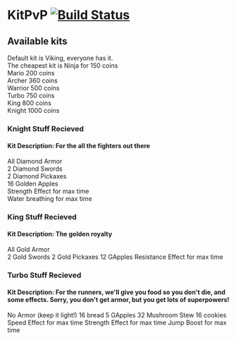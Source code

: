 # KitPvP [![Build Status](https://travis-ci.org/TheRoyalBlock/KitPvP.svg?branch=master)](https://travis-ci.org/TheRoyalBlock/KitPvP)

## Available kits
Default kit is Viking, everyone has it. <Br>
The cheapest kit is Ninja for 150 coins<Br>
Mario 200 coins<Br>
Archer 360 coins<Br>
Warrior 500 coins<Br>
Turbo 750 coins<Br>
King 800 coins<Br>
Knight 1000 coins<Br>

### Knight Stuff Recieved
#### Kit Description: For the all the fighters out there
All Diamond Armor<Br>
2 Diamond Swords<Br>
2 Diamond Pickaxes<Br>
16 Golden Apples<Br>
Strength Effect for max time<Br>
Water breathing for max time<Br>

### King Stuff Recieved
#### Kit Description: The golden royalty
All Gold Armor <br>
2 Gold Swords
2 Gold Pickaxes
12 GApples
Resistance Effect for max time

### Turbo Stuff Recieved
#### Kit Description: For the runners, we'll give you food so you don't die, and some effects. Sorry, you don't get armor, but you get lots of superpowers!
No Armor (keep it light!)
16 bread
5 GApples
32 Mushroom Stew
16 cookies
Speed Effect for max time
Strength Effect for max time
Jump Boost for max time
